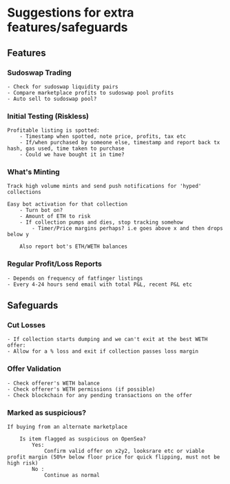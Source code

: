 # Suggestions for extra features/safeguards

## Features 

### Sudoswap Trading
    - Check for sudoswap liquidity pairs
    - Compare marketplace profits to sudoswap pool profits
    - Auto sell to sudoswap pool?

### Initial Testing (Riskless)
    Profitable listing is spotted:
        - Timestamp when spotted, note price, profits, tax etc
        - If/when purchased by someone else, timestamp and report back tx hash, gas used, time taken to purchase
        - Could we have bought it in time?

### What's Minting
    Track high volume mints and send push notifications for 'hyped' collections

    Easy bot activation for that collection
        - Turn bot on?
        - Amount of ETH to risk
        - If collection pumps and dies, stop tracking somehow
            - Timer/Price margins perhaps? i.e goes above x and then drops below y 

        Also report bot's ETH/WETH balances 


### Regular Profit/Loss Reports
    - Depends on frequency of fatfinger listings
    - Every 4-24 hours send email with total P&L, recent P&L etc

## Safeguards

### Cut Losses
    - If collection starts dumping and we can't exit at the best WETH offer:
    - Allow for a % loss and exit if collection passes loss margin

### Offer Validation
    - Check offerer's WETH balance
    - Check offerer's WETH permissions (if possible)
    - Check blockchain for any pending transactions on the offer 

### Marked as suspicious?
    If buying from an alternate marketplace

        Is item flagged as suspicious on OpenSea?
            Yes:
                Confirm valid offer on x2y2, looksrare etc or viable profit margin (50%+ below floor price for quick flipping, must not be high risk)
            No :
                Continue as normal
